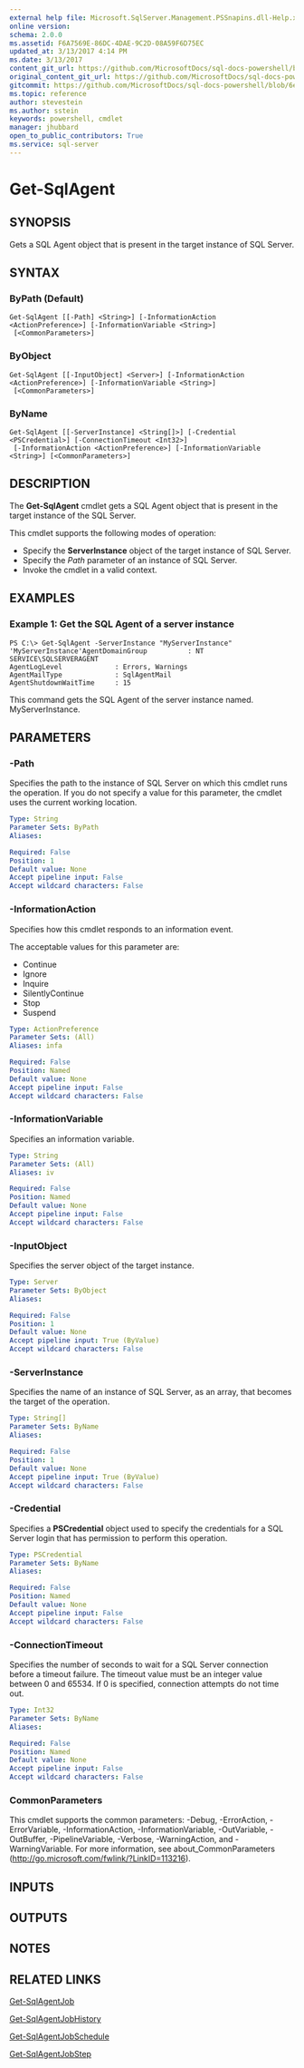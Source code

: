 ```yaml
---
external help file: Microsoft.SqlServer.Management.PSSnapins.dll-Help.xml
online version: 
schema: 2.0.0
ms.assetid: F6A7569E-86DC-4DAE-9C2D-08A59F6D75EC
updated_at: 3/13/2017 4:14 PM
ms.date: 3/13/2017
content_git_url: https://github.com/MicrosoftDocs/sql-docs-powershell/blob/master/sqlserver-cmdlets/sqlserver/vlatest/Get-SqlAgent.md
original_content_git_url: https://github.com/MicrosoftDocs/sql-docs-powershell/blob/master/sqlserver-cmdlets/sqlserver/vlatest/Get-SqlAgent.md
gitcommit: https://github.com/MicrosoftDocs/sql-docs-powershell/blob/6eefe64a0ce19459190f09768267a4c79f9a6af9/sqlserver-cmdlets/sqlserver/vlatest/Get-SqlAgent.md
ms.topic: reference
author: stevestein
ms.author: sstein
keywords: powershell, cmdlet
manager: jhubbard
open_to_public_contributors: True
ms.service: sql-server
---
```


# Get-SqlAgent

## SYNOPSIS
Gets a SQL Agent object that is present in the target instance of SQL Server.

## SYNTAX

### ByPath (Default)
```
Get-SqlAgent [[-Path] <String>] [-InformationAction <ActionPreference>] [-InformationVariable <String>]
 [<CommonParameters>]
```

### ByObject
```
Get-SqlAgent [[-InputObject] <Server>] [-InformationAction <ActionPreference>] [-InformationVariable <String>]
 [<CommonParameters>]
```

### ByName
```
Get-SqlAgent [[-ServerInstance] <String[]>] [-Credential <PSCredential>] [-ConnectionTimeout <Int32>]
 [-InformationAction <ActionPreference>] [-InformationVariable <String>] [<CommonParameters>]
```

## DESCRIPTION
The **Get-SqlAgent** cmdlet gets a SQL Agent object that is present in the target instance of the SQL Server.

This cmdlet supports the following modes of operation:

- Specify the **ServerInstance** object of the target instance of SQL Server. 
- Specify the *Path* parameter of an instance of SQL Server. 
- Invoke the cmdlet in a valid context.

## EXAMPLES

### Example 1: Get the SQL Agent of a server instance
```
PS C:\> Get-SqlAgent -ServerInstance "MyServerInstance"
'MyServerInstance'AgentDomainGroup          : NT SERVICE\SQLSERVERAGENT
AgentLogLevel             : Errors, Warnings
AgentMailType             : SqlAgentMail
AgentShutdownWaitTime     : 15
```

This command gets the SQL Agent of the server instance named.
MyServerInstance.

## PARAMETERS

### -Path
Specifies the path to the instance of SQL Server on which this cmdlet runs the operation.
If you do not specify a value for this parameter, the cmdlet uses the current working location.

```yaml
Type: String
Parameter Sets: ByPath
Aliases: 

Required: False
Position: 1
Default value: None
Accept pipeline input: False
Accept wildcard characters: False
```

### -InformationAction
Specifies how this cmdlet responds to an information event.

The acceptable values for this parameter are:

- Continue
- Ignore
- Inquire
- SilentlyContinue
- Stop
- Suspend

```yaml
Type: ActionPreference
Parameter Sets: (All)
Aliases: infa

Required: False
Position: Named
Default value: None
Accept pipeline input: False
Accept wildcard characters: False
```

### -InformationVariable
Specifies an information variable.

```yaml
Type: String
Parameter Sets: (All)
Aliases: iv

Required: False
Position: Named
Default value: None
Accept pipeline input: False
Accept wildcard characters: False
```

### -InputObject
Specifies the server object of the target instance.

```yaml
Type: Server
Parameter Sets: ByObject
Aliases: 

Required: False
Position: 1
Default value: None
Accept pipeline input: True (ByValue)
Accept wildcard characters: False
```

### -ServerInstance
Specifies the name of an instance of SQL Server, as an array, that becomes the target of the operation.

```yaml
Type: String[]
Parameter Sets: ByName
Aliases: 

Required: False
Position: 1
Default value: None
Accept pipeline input: True (ByValue)
Accept wildcard characters: False
```

### -Credential
Specifies a **PSCredential** object used to specify the credentials for a SQL Server login that has permission to perform this operation.

```yaml
Type: PSCredential
Parameter Sets: ByName
Aliases: 

Required: False
Position: Named
Default value: None
Accept pipeline input: False
Accept wildcard characters: False
```

### -ConnectionTimeout
Specifies the number of seconds to wait for a SQL Server connection before a timeout failure.
The timeout value must be an integer value between 0 and 65534.
If 0 is specified, connection attempts do not time out.

```yaml
Type: Int32
Parameter Sets: ByName
Aliases: 

Required: False
Position: Named
Default value: None
Accept pipeline input: False
Accept wildcard characters: False
```

### CommonParameters
This cmdlet supports the common parameters: -Debug, -ErrorAction, -ErrorVariable, -InformationAction, -InformationVariable, -OutVariable, -OutBuffer, -PipelineVariable, -Verbose, -WarningAction, and -WarningVariable. For more information, see about_CommonParameters (http://go.microsoft.com/fwlink/?LinkID=113216).

## INPUTS

## OUTPUTS

## NOTES

## RELATED LINKS

[Get-SqlAgentJob](xref:sqlserver/vlatest/Get-SqlAgentJob.md)

[Get-SqlAgentJobHistory](xref:sqlserver/vlatest/Get-SqlAgentJobHistory.md)

[Get-SqlAgentJobSchedule](xref:sqlserver/vlatest/Get-SqlAgentJobSchedule.md)

[Get-SqlAgentJobStep](xref:sqlserver/vlatest/Get-SqlAgentJobStep.md)
